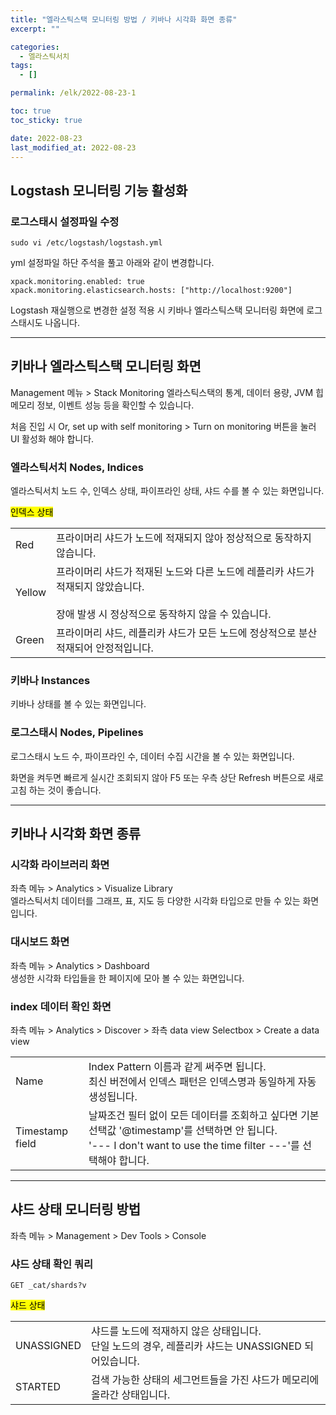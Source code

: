 ```yaml
---
title: "엘라스틱스택 모니터링 방법 / 키바나 시각화 화면 종류"
excerpt: ""

categories:
  - 엘라스틱서치
tags:
  - []

permalink: /elk/2022-08-23-1

toc: true
toc_sticky: true

date: 2022-08-23
last_modified_at: 2022-08-23
---
```


## Logstash 모니터링 기능 활성화

### 로그스태시 설정파일 수정
```
sudo vi /etc/logstash/logstash.yml
```
yml 설정파일 하단 주석을 풀고 아래와 같이 변경합니다.
```
xpack.monitoring.enabled: true
xpack.monitoring.elasticsearch.hosts: ["http://localhost:9200"]
```
Logstash 재실행으로 변경한 설정 적용 시 키바나 엘라스틱스택 모니터링 화면에 로그스태시도 나옵니다.

---

## 키바나 엘라스틱스택 모니터링 화면

Management 메뉴 > Stack Monitoring
엘라스틱스택의 통계, 데이터 용량, JVM 힙 메모리 정보, 이벤트 성능 등을 확인할 수 있습니다.

처음 진입 시 Or, set up with self monitoring > Turn on monitoring 버튼을 눌러 UI 활성화 해야 합니다.

### 엘라스틱서치 Nodes, Indices
엘라스틱서치 노드 수, 인덱스 상태, 파이프라인 상태, 샤드 수를 볼 수 있는 화면입니다.

<mark>인덱스 상태</mark>  
<table class="table_2_left">
  <tbody>
    <tr>
      <td>Red</td>
      <td>프라이머리 샤드가 노드에 적재되지 않아 정상적으로 동작하지 않습니다.</td>
    </tr>
    <tr>
      <td>Yellow</td>
      <td>프라이머리 샤드가 적재된 노드와 다른 노드에 레플리카 샤드가 적재되지 않았습니다.<br><br>장애 발생 시 정상적으로 동작하지 않을 수 있습니다.</td>
    </tr>
    <tr>
      <td>Green</td>
      <td>프라이머리 샤드, 레플리카 샤드가 모든 노드에 정상적으로 분산 적재되어 안정적입니다.</td>
    </tr>
  </tbody>
</table>

### 키바나 Instances
키바나 상태를 볼 수 있는 화면입니다.

### 로그스태시 Nodes, Pipelines
로그스태시 노드 수, 파이프라인 수, 데이터 수집 시간을 볼 수 있는 화면입니다.

화면을 켜두면 빠르게 실시간 조회되지 않아 F5 또는 우측 상단 Refresh 버튼으로 새로고침 하는 것이 좋습니다.

---

## 키바나 시각화 화면 종류

### 시각화 라이브러리 화면
좌측 메뉴 > Analytics > Visualize Library  
엘라스틱서치 데이터를 그래프, 표, 지도 등 다양한 시각화 타입으로 만들 수 있는 화면입니다.

### 대시보드 화면
좌측 메뉴 > Analytics > Dashboard  
생성한 시각화 타입들을 한 페이지에 모아 볼 수 있는 화면입니다.

### index 데이터 확인 화면
좌측 메뉴 > Analytics > Discover > 좌측 data view Selectbox > Create a data view
<table class="table_2_left">
  <tbody>
    <tr>
      <td>Name</td>
      <td>Index Pattern 이름과 같게 써주면 됩니다.<br>최신 버전에서 인덱스 패턴은 인덱스명과 동일하게 자동 생성됩니다.</td>
    </tr>
    <tr>
      <td>Timestamp field</td>
      <td>날짜조건 필터 없이 모든 데이터를 조회하고 싶다면 기본 선택값 '@timestamp'를 선택하면 안 됩니다.<br>'--- I don't want to use the time filter ---'를 선택해야 합니다.</td>
    </tr>
  </tbody>
</table>

---

## 샤드 상태 모니터링 방법

좌측 메뉴 > Management > Dev Tools > Console

### 샤드 상태 확인 쿼리
```
GET _cat/shards?v
```

<mark>샤드 상태</mark>
<table class="table_2_left">
  <tbody>
    <tr>
      <td>UNASSIGNED</td>
      <td>샤드를 노드에 적재하지 않은 상태입니다.<br>단일 노드의 경우, 레플리카 샤드는 UNASSIGNED 되어있습니다.</td>
    </tr>
    <tr>
      <td>STARTED</td>
      <td>검색 가능한 상태의 세그먼트들을 가진 샤드가 메모리에 올라간 상태입니다.</td>
    </tr>
  </tbody>
</table>